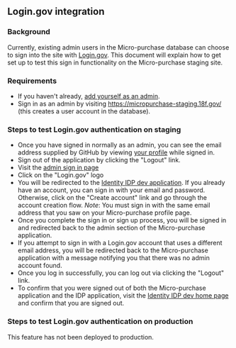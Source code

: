 ## Login.gov integration

### Background

Currently, existing admin users in the Micro-purchase database can choose to
sign into the site with [Login.gov](https://pages.18f.gov/identity-intro/). This
document will explain how to get set up to test this sign in functionality on
the Micro-purchase staging site.

### Requirements

* If you haven't already, [add yourself as an
  admin](onboarding.md#add-yourself-as-an-admin).
* Sign in as an admin by visiting https://micropurchase-staging.18f.gov/ (this creates a user account in the database).

### Steps to test Login.gov authentication on staging

* Once you have signed in normally as an admin, you can see the email address
  supplied by GitHub by viewing [your
  profile](https://micropurchase-staging.18f.gov/account/profile) while signed in.
* Sign out of the application by clicking the "Logout" link.
* Visit the [admin sign in
  page](https://micropurchase-staging.18f.gov/admin/sign_in)
* Click on the "Login.gov" logo
* You will be redirected to the [Identity IDP dev
  application](https://idp.dev.login.gov/). If you already have an account, you
  can sign in with your email and password. Otherwise, click on the "Create
  account" link and go through the account creation flow. *Note*: You must sign
  in with the same email address that you saw on your Micro-purchase profile
  page.
* Once you complete the sign in or sign up process, you will be signed in and
  redirected back to the admin section of the Micro-purchase application.
* If you attempt to sign in with a Login.gov account that uses a different email
  address, you will be redirected back to the Micro-purchase application with a
  message notifying you that there was no admin account found.
* Once you log in successfully, you can log out via clicking the "Logout" link.
* To confirm that you were signed out of both the Micro-purchase application and
  the IDP application, visit the [Identity IDP dev home page](https://idp.dev.login.gov/) and
  confirm that you are signed out.

### Steps to test Login.gov authentication on production

This feature has not been deployed to production.
